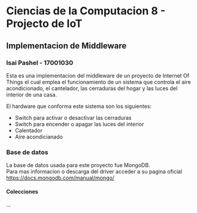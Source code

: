 # Ciencias de la Computacion 8 - Projecto de IoT

## Implementacion de Middleware

### Isai Pashel - 17001030

Esta es una implementacion del middleware de un proyecto de Internet Of Things el cual emplea el funcionamiento de un sistema que controla el aire acondicionado, el cantelador, las cerraduras del hogar y las luces del interior de una casa.

El hardware que conforma este sistema son los siguientes:

- Switch para activar o desactivar las cerraduras
- Switch para encender o apagar las luces del interior
- Calentador
- Aire acondicianado


### Base de datos

La base de datos usada para este proyecto fue MongoDB.  
Para mas informacion o descarga del driver acceder a su pagina oficial https://docs.mongodb.com/manual/mongo/

#### **Colecciones**
...